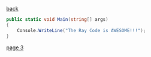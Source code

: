 [back](./page01.md)

```csharp
public static void Main(string[] args)
{
    Console.WriteLine("The Ray Code is AWESOME!!!");
}
```

[page 3](./page03.md)
